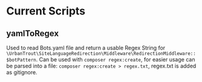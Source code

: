# Current Scripts

## yamlToRegex

Used to read Bots.yaml file and return a usable Regex String for `\UrbanTrout\SiteLanguageRedirection\Middleware\RedirectionMiddleware::$botPattern`.
Can be used with `composer regex:create`, for easier usage can be parsed into a file:
`composer regex:create > regex.txt`, regex.txt is added as gitignore.
